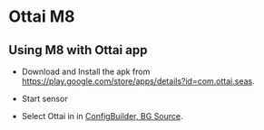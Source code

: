 # Ottai M8


## Using M8 with Ottai app

-   Download and Install the apk from <https://play.google.com/store/apps/details?id=com.ottai.seas>.

-   Start sensor

- Select Ottai in in [ConfigBuilder, BG Source](../SettingUpAaps/ConfigBuilder.md#bg-source).

